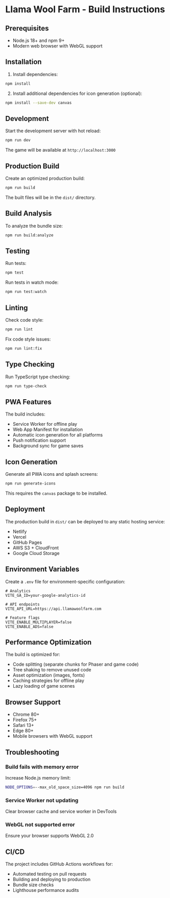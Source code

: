 # Llama Wool Farm - Build Instructions

## Prerequisites

- Node.js 18+ and npm 9+
- Modern web browser with WebGL support

## Installation

1. Install dependencies:
```bash
npm install
```

2. Install additional dependencies for icon generation (optional):
```bash
npm install --save-dev canvas
```

## Development

Start the development server with hot reload:
```bash
npm run dev
```

The game will be available at `http://localhost:3000`

## Production Build

Create an optimized production build:
```bash
npm run build
```

The built files will be in the `dist/` directory.

## Build Analysis

To analyze the bundle size:
```bash
npm run build:analyze
```

## Testing

Run tests:
```bash
npm test
```

Run tests in watch mode:
```bash
npm run test:watch
```

## Linting

Check code style:
```bash
npm run lint
```

Fix code style issues:
```bash
npm run lint:fix
```

## Type Checking

Run TypeScript type checking:
```bash
npm run type-check
```

## PWA Features

The build includes:
- Service Worker for offline play
- Web App Manifest for installation
- Automatic icon generation for all platforms
- Push notification support
- Background sync for game saves

## Icon Generation

Generate all PWA icons and splash screens:
```bash
npm run generate-icons
```

This requires the `canvas` package to be installed.

## Deployment

The production build in `dist/` can be deployed to any static hosting service:
- Netlify
- Vercel
- GitHub Pages
- AWS S3 + CloudFront
- Google Cloud Storage

## Environment Variables

Create a `.env` file for environment-specific configuration:
```env
# Analytics
VITE_GA_ID=your-google-analytics-id

# API endpoints
VITE_API_URL=https://api.llamawoolfarm.com

# Feature flags
VITE_ENABLE_MULTIPLAYER=false
VITE_ENABLE_ADS=false
```

## Performance Optimization

The build is optimized for:
- Code splitting (separate chunks for Phaser and game code)
- Tree shaking to remove unused code
- Asset optimization (images, fonts)
- Caching strategies for offline play
- Lazy loading of game scenes

## Browser Support

- Chrome 80+
- Firefox 75+
- Safari 13+
- Edge 80+
- Mobile browsers with WebGL support

## Troubleshooting

### Build fails with memory error
Increase Node.js memory limit:
```bash
NODE_OPTIONS=--max_old_space_size=4096 npm run build
```

### Service Worker not updating
Clear browser cache and service worker in DevTools

### WebGL not supported error
Ensure your browser supports WebGL 2.0

## CI/CD

The project includes GitHub Actions workflows for:
- Automated testing on pull requests
- Building and deploying to production
- Bundle size checks
- Lighthouse performance audits